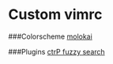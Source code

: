 Custom vimrc
=====

###Colorscheme
[molokai](https://github.com/tomasr/molokai)


###Plugins
[ctrP fuzzy search](https://github.com/kien/ctrlp.vim)
